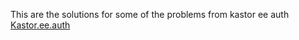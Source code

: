 This are the solutions for some of the problems from kastor ee auth
[Kastor.ee.auth](https://kastor.ee.auth.gr/bootstrapping-ros-tasks-and-tutorials)

